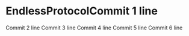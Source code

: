 # EndlessProtocolCommit 1 line
Commit 2 line
Commit 3 line
Commit 4 line
Commit 5 line
Commit 6 line
